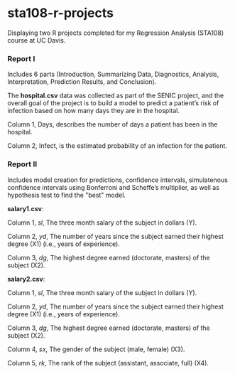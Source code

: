 # sta108-r-projects
Displaying two R projects completed for my Regression Analysis (STA108) course at UC Davis.

### **Report I** 
Includes 6 parts (Introduction, Summarizing Data, Diagnostics, Analysis, Interpretation, Prediction Results, and Conclusion).

The **hospital.csv** data was collected as part of the SENIC project, and the overall goal of the project is to build a model to predict a patient’s risk of infection based on how many days they are in the hospital.

Column 1, Days, describes the number of days a patient has been in the hospital. 

Column 2, Infect, is the estimated probability of an infection for the patient.

### **Report II** 

Includes model creation for predictions, confidence intervals, simulatenous confidence intervals using Bonferroni and Scheffe’s multiplier, as well as hypothesis test to 
find the "best" model.

**salary1.csv**:

Column 1, *sl*, The three month salary of the subject in dollars (Y).

Column 2, *yd*, The number of years since the subject earned their highest degree (X1) (i.e., years of experience).

Column 3, *dg*, The highest degree earned (doctorate, masters) of the subject (X2).

**salary2.csv**:

Column 1, *sl*, The three month salary of the subject in dollars (Y).

Column 2, *yd*, The number of years since the subject earned their highest degree (X1) (i.e., years of experience).

Column 3, *dg*, The highest degree earned (doctorate, masters) of the subject (X2).

Column 4, *sx*, The gender of the subject (male, female) (X3).

Column 5, *rk*,  The rank of the subject (assistant, associate, full) (X4).
